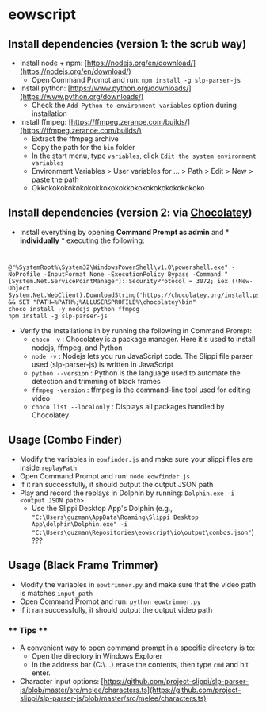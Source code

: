 # eowscript

## Install dependencies (version 1: the scrub way)
- Install node + npm: [https://nodejs.org/en/download/](https://nodejs.org/en/download/)
    - Open Command Prompt and run: `npm install -g slp-parser-js`
- Install python: [https://www.python.org/downloads/](https://www.python.org/downloads/)
	- Check the `Add Python to environment variables` option during installation
- Install ffmpeg: [https://ffmpeg.zeranoe.com/builds/](https://ffmpeg.zeranoe.com/builds/)
    - Extract the ffmpeg archive
    - Copy the path for the `bin` folder
    - In the start menu, type `variables`, click `Edit the system environment variables`
    - Environment Variables > User variables for ... > Path > Edit > New > paste the path
    - Okkokokokokokokokkokokokkokokokokokokokokoko

## Install dependencies (version 2: via [Chocolatey](https://chocolatey.org/install))
- Install everything by opening **Command Prompt as admin** and * **individually** * executing the following:

#

    @"%SystemRoot%\System32\WindowsPowerShell\v1.0\powershell.exe" -NoProfile -InputFormat None -ExecutionPolicy Bypass -Command "[System.Net.ServicePointManager]::SecurityProtocol = 3072; iex ((New-Object System.Net.WebClient).DownloadString('https://chocolatey.org/install.ps1'))" && SET "PATH=%PATH%;%ALLUSERSPROFILE%\chocolatey\bin"
    choco install -y nodejs python ffmpeg
    npm install -g slp-parser-js

- Verify the installations in by running the following in Command Prompt:
    - `choco -v` : Chocolatey is a package manager. Here it's used to install nodejs, ffmpeg, and Python
    - `node -v` : Nodejs lets you run JavaScript code. The Slippi file parser used (slp-parser-js) is written in JavaScript
    - `python --version` : Python is the language used to automate the detection and trimming of black frames
    - `ffmpeg -version` : ffmpeg is the command-line tool used for editing video
    - `choco list --localonly` : Displays all packages handled by Chocolatey

## Usage (Combo Finder)
- Modify the variables in `eowfinder.js` and make sure your slippi files are inside `replayPath`
- Open Command Prompt and run: `node eowfinder.js`
- If it ran successfully, it should output the output JSON path
- Play and record the replays in Dolphin by running: `Dolphin.exe -i <output JSON path>`
    - Use the Slippi Desktop App's Dolphin (e.g., `"C:\Users\guzman\AppData\Roaming\Slippi Desktop App\dolphin\Dolphin.exe" -i "C:\Users\guzman\Repositories\eowscript\io\output\combos.json"`) ???

## Usage (Black Frame Trimmer)
- Modify the variables in `eowtrimmer.py` and make sure that the video path is matches `input_path`
- Open Command Prompt and run: `python eowtrimmer.py`
- If it ran successfully, it should output the output video path

### ** Tips **
- A convenient way to open command prompt in a specific directory is to:
    - Open the directory in Windows Explorer
    - In the address bar (C:\\...) erase the contents, then type `cmd` and hit enter.
- Character input options: [https://github.com/project-slippi/slp-parser-js/blob/master/src/melee/characters.ts](https://github.com/project-slippi/slp-parser-js/blob/master/src/melee/characters.ts)
